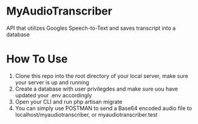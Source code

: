 # MyAudioTranscriber
 API that utilizes Googles Speech-to-Text and saves transcript into a database

# How To Use
 1. Clone this repo into the root directory of your local server, make sure your server is up and running
 2. Create a database with user privilegdes and make sure uou have updated your .env accordingly
 3. Open your CLI and run php artisan migrate
 4. You can simply use POSTMAN to send a Base64 encoded audio file to localhost/myaudiotranscriber, or myaudiotranscriber.test